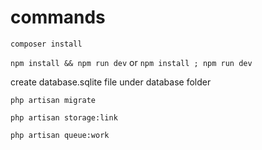 # commands

`composer install`

`npm install && npm run dev` or `npm install ; npm run dev`

create database.sqlite file under database folder

`php artisan migrate`

`php artisan storage:link`

`php artisan queue:work`
